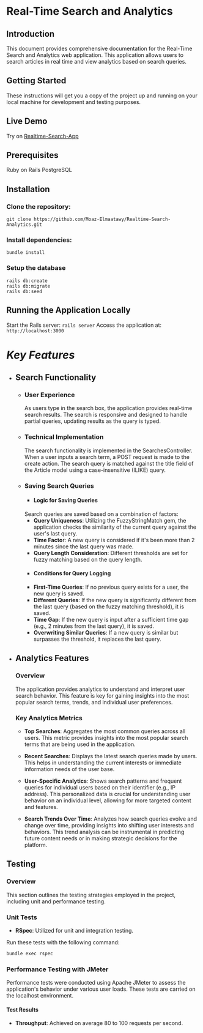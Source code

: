 # Real-Time Search and Analytics

## Introduction
This document provides comprehensive documentation for the Real-Time Search and Analytics web application. This application allows users to search articles in real time and view analytics based on search queries.

## Getting Started
These instructions will get you a copy of the project up and running on your local machine for development and testing purposes.

## Live Demo
Try on [Realtime-Search-App](https://realtime-search-enbi.onrender.com/)

## Prerequisites
Ruby on Rails
PostgreSQL

## Installation
### Clone the repository:

```git clone https://github.com/Moaz-Elmaatawy/Realtime-Search-Analytics.git```
### Install dependencies:

```bundle install```

### Setup the database

```
rails db:create
rails db:migrate
rails db:seed
```

## Running the Application Locally
Start the Rails server:
```rails server```
Access the application at: ```http://localhost:3000```


# *Key Features*
- ## Search Functionality
  - ### User Experience
    As users type in the search box, the application provides real-time search results.
    The search is responsive and designed to handle partial queries, updating results as the query is typed.
  - ### Technical Implementation
    The search functionality is implemented in the SearchesController.
    When a user inputs a search term, a POST request is made to the create action.
    The search query is matched against the title field of the Article model using a case-insensitive (ILIKE) query.
  - ### Saving Search Queries
    - #### Logic for Saving Queries
    Search queries are saved based on a combination of factors:
    - **Query Uniqueness**: Utilizing the FuzzyStringMatch gem, the application checks the similarity of the current query against the user's last query.
    - **Time Facto**r: A new query is considered if it's been more than 2 minutes since the last query was made.
    - **Query Length Consideration**: Different thresholds are set for fuzzy matching based on the query length.
    - #### Conditions for Query Logging
    - **First-Time Queries**: If no previous query exists for a user, the new query is saved.
    - **Different Queries**: If the new query is significantly different from the last query (based on the fuzzy matching threshold), it is saved.
    - **Time Gap**: If the new query is input after a sufficient time gap (e.g., 2 minutes from the last query), it is saved.
    - **Overwriting Similar Queries**: If a new query is similar but surpasses the threshold, it replaces the last query.


- ## Analytics Features
  ### Overview
  The application provides analytics to understand and interpret user search behavior. This feature is key for gaining insights into the most popular search terms, trends, and individual user preferences.
  
  ### Key Analytics Metrics
  
  - **Top Searches**: Aggregates the most common queries across all users. This metric provides insights into the most popular search terms that are being used in the application.
  
  - **Recent Searches**: Displays the latest search queries made by users. This helps in understanding the current interests or immediate information needs of the user base.
  
  - **User-Specific Analytics**: Shows search patterns and frequent queries for individual users based on their identifier (e.g., IP address). This personalized data is crucial for understanding user behavior on an individual level, allowing for more targeted content and features.
  
  - **Search Trends Over Time**: Analyzes how search queries evolve and change over time, providing insights into shifting user interests and behaviors. This trend analysis can be instrumental in predicting future content needs or in making strategic decisions for the platform.

## Testing

### Overview

This section outlines the testing strategies employed in the project, including unit and performance testing.

### Unit Tests

- **RSpec**: Utilized for unit and integration testing.

Run these tests with the following command:

```bash
bundle exec rspec
```

### Performance Testing with JMeter
Performance tests were conducted using Apache JMeter to assess the application's behavior under various user loads.
These tests are carried on the localhost environment. 

#### Test Results
- **Throughput**: Achieved on average 80 to 100 requests per second.

